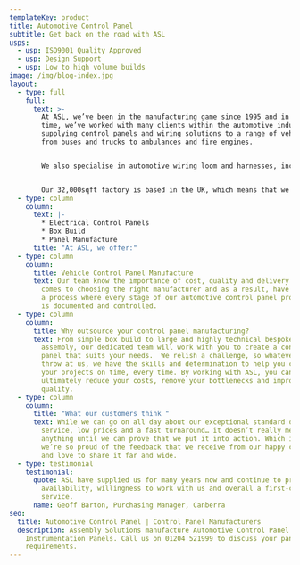 ```yaml
---
templateKey: product
title: Automotive Control Panel
subtitle: Get back on the road with ASL
usps:
  - usp: ISO9001 Quality Approved
  - usp: Design Support
  - usp: Low to high volume builds
image: /img/blog-index.jpg
layout:
  - type: full
    full:
      text: >-
        At ASL, we’ve been in the manufacturing game since 1995 and in that
        time, we’ve worked with many clients within the automotive industry,
        supplying control panels and wiring solutions to a range of vehicles
        from buses and trucks to ambulances and fire engines.


        We also specialise in automotive wiring loom and harnesses, including agricultural vehicles. ambulance, bus, fire engine and electric/hybrid vehicles.


        Our 32,000sqft factory is based in the UK, which means that we can offer all our clients a fast turnaround, as well as giving you the reassurance that we will be there when you need us. As a family-run business, we pride ourselves on only offering the highest levels of customer service and our longstanding client relationships are testament to this.
  - type: column
    column:
      text: |-
        * Electrical Control Panels
        * Box Build
        * Panel Manufacture
      title: "At ASL, we offer:"
  - type: column
    column:
      title: Vehicle Control Panel Manufacture
      text: Our team know the importance of cost, quality and delivery speed when it
        comes to choosing the right manufacturer and as a result, have perfected
        a process where every stage of our automotive control panel production
        is documented and controlled.
  - type: column
    column:
      title: Why outsource your control panel manufacturing?
      text: From simple box build to large and highly technical bespoke panel build
        assembly, our dedicated team will work with you to create a control
        panel that suits your needs.  We relish a challenge, so whatever you
        throw at us, we have the skills and determination to help you complete
        your projects on time, every time. By working with ASL, you can
        ultimately reduce your costs, remove your bottlenecks and improve your
        quality.
  - type: column
    column:
      title: "What our customers think "
      text: While we can go on all day about our exceptional standard of customer
        service, low prices and a fast turnaround… it doesn’t really mean
        anything until we can prove that we put it into action. Which is why
        we’re so proud of the feedback that we receive from our happy clients
        and love to share it far and wide.
  - type: testimonial
    testimonial:
      quote: ASL have supplied us for many years now and continue to provide instant
        availability, willingness to work with us and overall a first-class
        service.
      name: Geoff Barton, Purchasing Manager, Canberra
seo:
  title: Automotive Control Panel | Control Panel Manufacturers
  description: Assembly Solutions manufacture Automotive Control Panel and
    Instrumentation Panels. Call us on 01204 521999 to discuss your panel build
    requirements.
---
```

